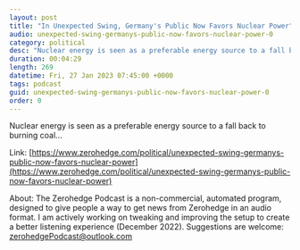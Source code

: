 ```yaml
---
layout: post
title: "In Unexpected Swing, Germany's Public Now Favors Nuclear Power"
audio: unexpected-swing-germanys-public-now-favors-nuclear-power-0
category: political
desc: "Nuclear energy is seen as a preferable energy source to a fall back to burning coal..."
duration: 00:04:29
length: 269
datetime: Fri, 27 Jan 2023 07:45:00 +0000
tags: podcast
guid: unexpected-swing-germanys-public-now-favors-nuclear-power-0
order: 0
---
```

Nuclear energy is seen as a preferable energy source to a fall back to burning coal...

Link: [https://www.zerohedge.com/political/unexpected-swing-germanys-public-now-favors-nuclear-power](https://www.zerohedge.com/political/unexpected-swing-germanys-public-now-favors-nuclear-power)

About: The Zerohedge Podcast is a non-commercial, automated program, designed to give people a way to get news from Zerohedge in an audio format.  I am actively working on tweaking and improving the setup to create a better listening experience (December 2022).  Suggestions are welcome: [zerohedgePodcast@outlook.com](mailto:zerohedgePodcast@outlook.com)